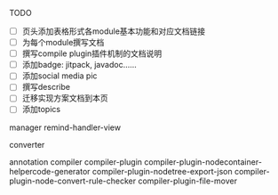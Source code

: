 TODO

- [ ] 页头添加表格形式各module基本功能和对应文档链接
- [ ] 为每个module撰写文档
- [ ] 撰写compile plugin插件机制的文档说明
- [ ] 添加badge: jitpack, javadoc……
- [ ] 添加social media pic
- [ ] 撰写describe
- [ ] 迁移实现方案文档到本页
- [ ] 添加topics

manager
remind-handler-view

converter

annotation
compiler
compiler-plugin
compiler-plugin-nodecontainer-helpercode-generator
compiler-plugin-nodetree-export-json
compiler-plugin-node-convert-rule-checker
compiler-plugin-file-mover
